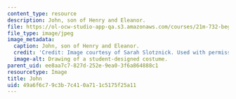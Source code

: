 ```yaml
---
content_type: resource
description: John, son of Henry and Eleanor.
file: https://ol-ocw-studio-app-qa.s3.amazonaws.com/courses/21m-732-beginning-costume-design-and-construction-fall-2008/49a6f6c79c3b7c410a711c5175f25a11_john.jpg
file_type: image/jpeg
image_metadata:
  caption: John, son of Henry and Eleanor.
  credit: 'Credit: Image courtesy of Sarah Slotznick. Used with permission.'
  image-alt: Drawing of a student-designed costume.
parent_uid: ee8aa7c7-827d-252e-9ea0-3f6a864888c1
resourcetype: Image
title: John
uid: 49a6f6c7-9c3b-7c41-0a71-1c5175f25a11
---
```

